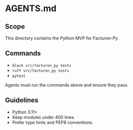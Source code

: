 # AGENTS.md

## Scope
This directory contains the Python MVP for Facturon-Py.

## Commands
- `black src/facturon_py tests`
- `ruff src/facturon_py tests`
- `pytest`

Agents must run the commands above and ensure they pass.

## Guidelines
- Python 3.11+
- Keep modules under 400 lines.
- Prefer type hints and PEP8 conventions.
